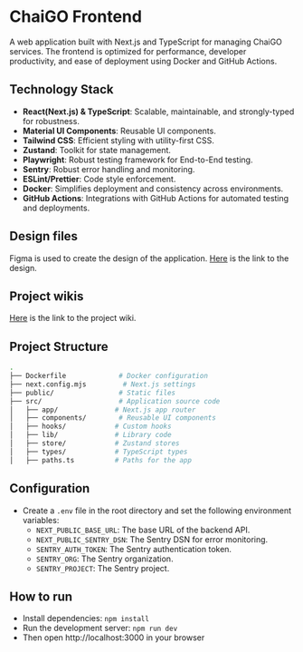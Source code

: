 # ChaiGO Frontend

A web application built with Next.js and TypeScript for managing ChaiGO services. The frontend is optimized for performance, developer productivity, and ease of deployment using Docker and GitHub Actions.

## Technology Stack

- **React(Next.js) & TypeScript**: Scalable, maintainable, and strongly-typed for robustness.
- **Material UI Components**: Reusable UI components.
- **Tailwind CSS**: Efficient styling with utility-first CSS.
- **Zustand**: Toolkit for state management.
- **Playwright**: Robust testing framework for End-to-End testing.
- **Sentry**: Robust error handling and monitoring.
- **ESLint/Prettier**: Code style enforcement.
- **Docker**: Simplifies deployment and consistency across environments.
- **GitHub Actions**: Integrations with GitHub Actions for automated testing and deployments.

## Design files

Figma is used to create the design of the application. [Here](https://www.figma.com/design/Yb1g9RlYwV8o2kN8g5Q59U/ChaiGO-Frontend?node-id=0%3A1&t=Z8Z8Z8Z8Z8Z8Z8Z8Z8) is the link to the design.

## Project wikis

[Here](https://chai-go.notion.site/ChaiGO-Frontend-944924824444444444444444444) is the link to the project wiki.

## Project Structure

```bash
.
├── Dockerfile             # Docker configuration
├── next.config.mjs         # Next.js settings
├── public/                # Static files
├── src/                   # Application source code
│   ├── app/              # Next.js app router
│   ├── components/        # Reusable UI components
│   ├── hooks/            # Custom hooks
│   ├── lib/              # Library code
│   ├── store/            # Zustand stores
│   ├── types/            # TypeScript types
│   ├── paths.ts          # Paths for the app
```

## Configuration

- Create a `.env` file in the root directory and set the following environment variables:
  - `NEXT_PUBLIC_BASE_URL`: The base URL of the backend API.
  - `NEXT_PUBLIC_SENTRY_DSN`: The Sentry DSN for error monitoring.
  - `SENTRY_AUTH_TOKEN`: The Sentry authentication token.
  - `SENTRY_ORG`: The Sentry organization.
  - `SENTRY_PROJECT`: The Sentry project.

## How to run

- Install dependencies: `npm install`
- Run the development server: `npm run dev`
- Then open http://localhost:3000 in your browser
